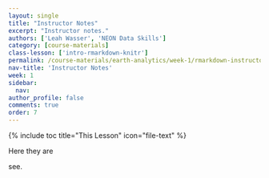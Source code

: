 ```yaml
---
layout: single
title: "Instructor Notes"
excerpt: "Instructor notes."
authors: ['Leah Wasser', 'NEON Data Skills']
category: [course-materials]
class-lesson: ['intro-rmarkdown-knitr']
permalink: /course-materials/earth-analytics/week-1/rmarkdown-instructor-notes/
nav-title: 'Instructor Notes'
week: 1
sidebar:
  nav:
author_profile: false
comments: true
order: 7
---
```


{% include toc title="This Lesson" icon="file-text" %}

Here they are

see.

